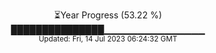 <p align="center">
⏳Year Progress (53.22 %) <br>
███████████████▁▁▁▁▁▁▁▁▁▁▁▁▁▁▁ <br>
<sub>Updated: Fri, 14 Jul 2023 06:24:32 GMT</sub>
</p>

